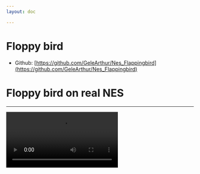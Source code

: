 ```yaml
---
layout: doc

---
```


# Floppy bird

- Github: [https://github.com/GeleArthur/Nes_Flappingbird](https://github.com/GeleArthur/Nes_Flappingbird)

# Floppy bird on real NES

<!-- <video controls src="./../src/assets/av1-floppy-bird.webm" /> -->

---

<video controls src="/floppy-bird/floppy-bird-final.mp4" />


## Assembly one the NES
In the project I programmed 6502 assembly for the nintendo enternamtantd system. 
I worked in a team with 3 other programmers. We started with reading a book (starting with nes). Its bad at explaining how the NES works but had some great examples on how to 6502 works.

Because we had access to a four score we wanted to make a 4 player game. We came up with floppy bird.
![forscore]()

## Collision detection

### Check X
On the NES numbers only go up to 256 so we can do some clever tricks to do easy collision detection.
1. We need to find out if the bird is colliding on the X axis.
2. The pipes are 32 pixel a part.
3. If we look at how numbers are repersend 0010'0000 we can see that if we set the 6 bit and the rest to 0 its 32.
4. This means that every 32 pixels the 6 bit will be flipped.
5. So we do `and` with 0010'0000 and check if its zero to see if the x is valid.

![](/floppy-bird/floppy-bird-collision.png)


```asm
lda scroll_pos ; Load into the scroll position
clc ; clear the carry
adc which_player+PlayerStruct::xpos ; Add the player position
adc #16 ; Add the player offset 
and #%00100000 ; Do a and check with 32 bit to be true 
bne checkY ; if its not equal to zero aka 1 we are going into the next stage for y check
jmp end ; if its zero we stop checking we are not in a pipe
```

### Check Y
To check the Y I just checked between 2 numbers. `y > pipe1.bottom || y < pipe1.top`
The inseting part is how do I get the pipe data?

Pipes data are structed like this.

```asm
.struct BackgroundLayout
  collision .byte 2*4
  attributeTable .byte 16*4
  nameTable .byte
.endstruct

BottomWide:
BottomWideCollision:
    .byte 10*8 - 4, 22*8 + 4
    .byte 14*8 - 4, 22*8 + 4
    .byte 10*8 - 4, 22*8 + 4
    .byte 6*8 - 4, 22*8 + 4

BottomWideAttributeTable:
	.byte $00,$00,$00,$00,$30,$00,$00,$00,$00,$00,$00,$00,$00,$00,$00,$00
	.byte $00,$c0,$00,$00,$00,$00,$30,$00,$00,$ff,$33,$00,$00,$00,$0f,$00
	.byte $00,$00,$00,$00,$00,$00,$00,$00,$00,$00,$00,$00,$00,$00,$00,$00
	.byte $a0,$a0,$a0,$a0,$a0,$a0,$a2,$a0,$0a,$0a,$0a,$0a,$0a,$0a,$0a,$0a

BottomWideNameTable:
	.byte $00,$00,$00,$00,$0d,$0e,$0f,$10,$00,$00,$00,$00,$0d,$0e,$0f,$10
	.byte $00,$00,$00,$00,$0d,$0e,$0f,$10,$00,$00,$00,$00,$0d,$0e,$0f,$10
	.byte $00,$00,$00,$00,$0d,$0e,$0f,$10,$00,$00,$00,$00,$0d,$0e,$0f,$10
	.byte $00,$00,$00,$00,$0d,$0e,$0f,$10,$00,$00,$00,$00,$0d,$0e,$0f,$10
	.byte $00,$00,$00,$00,$0d,$0e,$0f,$10,$00,$00,$00,$00,$0d,$0e,$0f,$10
    ....
    ....

```

We didn't randomly generate pipes instead we have levels that are active and get randomly chosen. This way we can have more fun pipes levels and draw in little details.

The start of the memory hold the collision data 4(pipes) * 2 (up and own) amount of pipes.
To find which part I need to check if we are in the active or previous pipes map. 
I do this by adding the player pos and the scroll pos and see if the carry got flagged. 
Because if they overflow it means that I am in a different nametable.

```asm
lda scroll_pos
clc
adc which_player+PlayerStruct::xpos
bcs UseActiveCollision
```

Then the correct nametable gets set

```asm
ldy ptrActiveDrawnNameTable
sty temp1
ldy ptrActiveDrawnNameTable+1
sty temp1+1
```

We know which nametable we are in but we still don't know in which pipe the player is.
The calulation of scroll_pos + player.x is still in the register so no need for loading it again.
I then divide by 64 to get the correct pipe index. This can be done easly with left shift right
Multiply by 2 as the pipes are 2 bytes top and bottom.

```asm
lsr
lsr
lsr
lsr
lsr
lsr ; Divide by 64
asl ; stride * 2
tay ; Put in x
```

Then I start comparing the values with the player y see if it has collided.

Writing collision code is way different then in normal higher level langages but because of these limited assembly lanague you try to find tricks to get around. There is no easy bigger then or sin or cos. Only you and your instructions.


# Gallary 
Pictures during developement

![](/floppy-bird/Screenshot155528.png)

![](/floppy-bird/Screenshot094546.png)

![](/floppy-bird/floppy-bird-working-tile-generation.gif)


